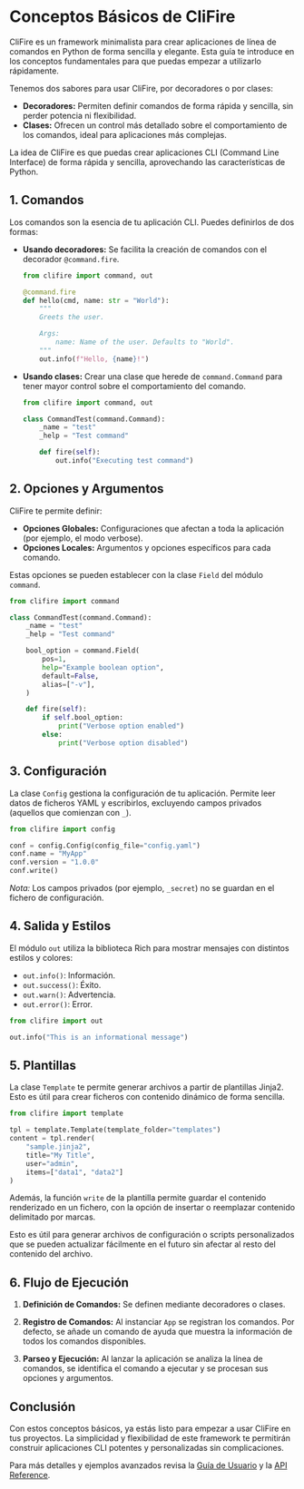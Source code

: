 # Conceptos Básicos de CliFire

CliFire es un framework minimalista para crear aplicaciones de línea de comandos en Python de forma sencilla y elegante. Esta guía te introduce en los conceptos fundamentales para que puedas empezar a utilizarlo rápidamente.

Tenemos dos sabores para usar CliFire, por decoradores o por clases:

- **Decoradores:** Permiten definir comandos de forma rápida y sencilla, sin perder potencia ni flexibilidad.
- **Clases:** Ofrecen un control más detallado sobre el comportamiento de los comandos, ideal para aplicaciones más complejas.

La idea de CliFire es que puedas crear aplicaciones CLI (Command Line Interface) de forma rápida y sencilla, aprovechando las características de Python.

## 1. Comandos

Los comandos son la esencia de tu aplicación CLI. Puedes definirlos de dos formas:

- **Usando decoradores:**
  Se facilita la creación de comandos con el decorador `@command.fire`.

  ```python
  from clifire import command, out

  @command.fire
  def hello(cmd, name: str = "World"):
      """
      Greets the user.

      Args:
          name: Name of the user. Defaults to "World".
      """
      out.info(f"Hello, {name}!")
  ```

- **Usando clases:**
  Crear una clase que herede de `command.Command` para tener mayor control sobre el comportamiento del comando.

  ```python
  from clifire import command, out

  class CommandTest(command.Command):
      _name = "test"
      _help = "Test command"

      def fire(self):
          out.info("Executing test command")
  ```

## 2. Opciones y Argumentos

CliFire te permite definir:

- **Opciones Globales:** Configuraciones que afectan a toda la aplicación (por ejemplo, el modo verbose).
- **Opciones Locales:** Argumentos y opciones específicos para cada comando.

Estas opciones se pueden establecer con la clase `Field` del módulo `command`.

```python
from clifire import command

class CommandTest(command.Command):
    _name = "test"
    _help = "Test command"

    bool_option = command.Field(
        pos=1,
        help="Example boolean option",
        default=False,
        alias=["-v"],
    )

    def fire(self):
        if self.bool_option:
            print("Verbose option enabled")
        else:
            print("Verbose option disabled")
```

## 3. Configuración

La clase `Config` gestiona la configuración de tu aplicación. Permite leer datos de ficheros YAML y escribirlos, excluyendo campos privados (aquellos que comienzan con `_`).

```python
from clifire import config

conf = config.Config(config_file="config.yaml")
conf.name = "MyApp"
conf.version = "1.0.0"
conf.write()
```

*Nota:* Los campos privados (por ejemplo, `_secret`) no se guardan en el fichero de configuración.

## 4. Salida y Estilos

El módulo `out` utiliza la biblioteca Rich para mostrar mensajes con distintos estilos y colores:

- `out.info()`: Información.
- `out.success()`: Éxito.
- `out.warn()`: Advertencia.
- `out.error()`: Error.

```python
from clifire import out

out.info("This is an informational message")
```

## 5. Plantillas

La clase `Template` te permite generar archivos a partir de plantillas Jinja2. Esto es útil para crear ficheros con contenido dinámico de forma sencilla.

```python
from clifire import template

tpl = template.Template(template_folder="templates")
content = tpl.render(
    "sample.jinja2",
    title="My Title",
    user="admin",
    items=["data1", "data2"]
)
```

Además, la función `write` de la plantilla permite guardar el contenido renderizado en un fichero, con la opción de insertar o reemplazar contenido delimitado por marcas.

Esto es útil para generar archivos de configuración o scripts personalizados que se pueden actualizar fácilmente en el futuro sin afectar al resto del contenido del archivo.


## 6. Flujo de Ejecución

1. **Definición de Comandos:**
   Se definen mediante decoradores o clases.

2. **Registro de Comandos:**
   Al instanciar `App` se registran los comandos. Por defecto, se añade un comando de ayuda que muestra la información de todos los comandos disponibles.

3. **Parseo y Ejecución:**
   Al lanzar la aplicación se analiza la línea de comandos, se identifica el comando a ejecutar y se procesan sus opciones y argumentos.

## Conclusión

Con estos conceptos básicos, ya estás listo para empezar a usar CliFire en tus proyectos. La simplicidad y flexibilidad de este framework te permitirán construir aplicaciones CLI potentes y personalizadas sin complicaciones.

Para más detalles y ejemplos avanzados revisa la [Guía de Usuario](../user-guide/index.md) y la [API Reference](../api/index.md).

